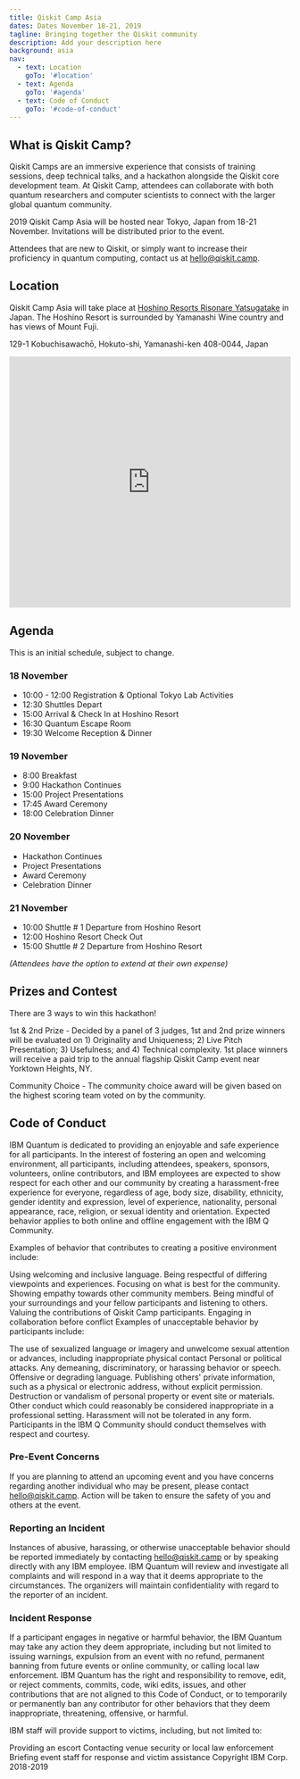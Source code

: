 ```yaml
---
title: Qiskit Camp Asia
dates: Dates November 18-21, 2019
tagline: Bringing together the Qiskit community
description: Add your description here
background: asia
nav:
  - text: Location
    goTo: '#location'
  - text: Agenda
    goTo: '#agenda'
  - text: Code of Conduct
    goTo: '#code-of-conduct'
---
```


## What is Qiskit Camp?

Qiskit Camps are an immersive experience that consists of training sessions, deep technical talks, and a hackathon alongside the Qiskit core development team. At Qiskit Camp, attendees can collaborate with both quantum researchers and computer scientists to connect with the larger global quantum community.

2019 Qiskit Camp Asia will be hosted near Tokyo, Japan from 18-21 November. Invitations will be distributed prior to the event.

Attendees that are new to Qiskit, or simply want to increase their proficiency in quantum computing, contact us at [hello@qiskit.camp](hello@qiskit.camp).

## Location

Qiskit Camp Asia will take place at [Hoshino Resorts Risonare Yatsugatake](https://risonare.com/yatsugatake/en/) in Japan. The Hoshino Resort is surrounded by Yamanashi Wine country and has views of Mount Fuji. 

129-1 Kobuchisawachō, Hokuto-shi, Yamanashi-ken 408-0044, Japan

<iframe src="https://www.google.com/maps/embed?pb=!1m18!1m12!1m3!1d3233.1716172706297!2d138.32501521526402!3d35.86931098015097!2m3!1f0!2f0!3f0!3m2!1i1024!2i768!4f13.1!3m3!1m2!1s0x601c6a245ede5e8d%3A0x7b95fe2011a55d4!2sHoshino+Resorts+RISONARE+Yatsugatake!5e0!3m2!1sen!2sus!4v1562185478814!5m2!1sen!2sus" width="100%" height="450" frameborder="0" style="border:0" allowfullscreen></iframe>

## Agenda

This is an initial schedule, subject to change.

### 18 November

- 10:00 - 12:00 Registration & Optional Tokyo Lab Activities
- 12:30 Shuttles Depart
- 15:00 Arrival & Check In at Hoshino Resort
- 16:30 Quantum Escape Room
- 19:30 Welcome Reception & Dinner

### 19 November

- 8:00 Breakfast
- 9:00 Hackathon Continues
- 15:00 Project Presentations
- 17:45 Award Ceremony
- 18:00 Celebration Dinner

### 20 November

-	Hackathon Continues
-	Project Presentations
-	Award Ceremony
-	Celebration Dinner

### 21 November 

- 10:00 Shuttle # 1 Departure from Hoshino Resort
- 12:00 Hoshino Resort Check Out
- 15:00 Shuttle # 2 Departure from Hoshino Resort

_(Attendees have the option to extend at their own expense)_
 
## Prizes and Contest
 
There are 3 ways to win this hackathon!
 
1st & 2nd Prize - Decided by a panel of 3 judges, 1st and 2nd prize winners will be evaluated on 1) Originality and Uniqueness; 2) Live Pitch Presentation; 3) Usefulness; and 4) Technical complexity. 1st place winners will receive a paid trip to the annual flagship Qiskit Camp event near Yorktown Heights, NY.
 
Community Choice - The community choice award will be given based on the highest scoring team voted on by the community.

## Code of Conduct

IBM Quantum is dedicated to providing an enjoyable and safe experience for all participants. In the interest of fostering an open and welcoming environment, all participants, including attendees, speakers, sponsors, volunteers, online contributors, and IBM employees are expected to show respect for each other and our community by creating a harassment-free experience for everyone, regardless of age, body size, disability, ethnicity, gender identity and expression, level of experience, nationality, personal appearance, race, religion, or sexual identity and orientation. Expected behavior applies to both online and offline engagement with the IBM Q Community.

Examples of behavior that contributes to creating a positive environment include:

Using welcoming and inclusive language.
Being respectful of differing viewpoints and experiences.
Focusing on what is best for the community.
Showing empathy towards other community members.
Being mindful of your surroundings and your fellow participants and listening to others.
Valuing the contributions of Qiskit Camp participants.
Engaging in collaboration before conflict
Examples of unacceptable behavior by participants include:

The use of sexualized language or imagery and unwelcome sexual attention or advances, including inappropriate physical contact
Personal or political attacks.
Any demeaning, discriminatory, or harassing behavior or speech.
Offensive or degrading language.
Publishing others' private information, such as a physical or electronic address, without explicit permission.
Destruction or vandalism of personal property or event site or materials.
Other conduct which could reasonably be considered inappropriate in a professional setting.
Harassment will not be tolerated in any form. Participants in the IBM Q Community should conduct themselves with respect and courtesy.

### Pre-Event Concerns

If you are planning to attend an upcoming event and you have concerns regarding another individual who may be present, please contact hello@qiskit.camp. Action will be taken to ensure the safety of you and others at the event.

### Reporting an Incident

Instances of abusive, harassing, or otherwise unacceptable behavior should be reported immediately by contacting hello@qiskit.camp or by speaking directly with any IBM employee. IBM Quantum will review and investigate all complaints and will respond in a way that it deems appropriate to the circumstances. The organizers will maintain confidentiality with regard to the reporter of an incident.

### Incident Response

If a participant engages in negative or harmful behavior, the IBM Quantum may take any action they deem appropriate, including but not limited to issuing warnings, expulsion from an event with no refund, permanent banning from future events or online community, or calling local law enforcement. IBM Quantum has the right and responsibility to remove, edit, or reject comments, commits, code, wiki edits, issues, and other contributions that are not aligned to this Code of Conduct, or to temporarily or permanently ban any contributor for other behaviors that they deem inappropriate, threatening, offensive, or harmful.

IBM staff will provide support to victims, including, but not limited to:

Providing an escort
Contacting venue security or local law enforcement
Briefing event staff for response and victim assistance
Copyright IBM Corp. 2018-2019

